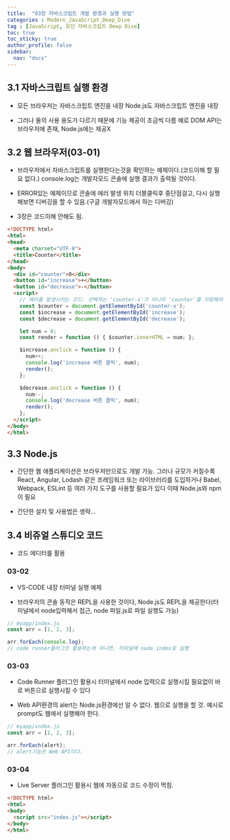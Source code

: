 ```yaml
---
title:  "03장 자바스크립트 개발 환경과 실행 방법"
categories : Modern_JavaScript_Deep_Dive
tag : [JavaScript, 모던 자바스크립트 Deep Dive]
toc: true
toc_sticky: true
author_profile: false
sidebar:
  nav: "docs"
---
```



## 3.1 자바스크립트 실행 환경

* 모든 브라우저는 자바스크립트 엔진을 내장
  Node.js도 자바스크립트 엔진을 내장

* 그러나 둘의 사용 용도가 다르기 때문에 기능 제공이 조금씩 다름
  예로 DOM API는 브라우저에 존재, Node.js에는 제공X


## 3.2 웹 브라우저(03-01)

* 브라우저에서 자바스크립트를 실행한다는것을 확인하는 예제이다.(코드이해 할 필요 없다.) console.log는 개발자모드 콘솔에 실행 결과가 출력될 것이다.

* ERROR있는 예제이므로 콘솔에 에러 발생 위치 더블클릭후 중단점걸고, 다시 실행해보면 디버깅을 할 수 있음.(구글 개발자모드에서 하는 디버깅)

* 3장은 코드이해 안해도 됨.

```html
<!DOCTYPE html>
<html>
<head>
  <meta charset="UTF-8">
  <title>Counter</title>
</head>
<body>
  <div id="counter">0</div>
  <button id="increase">+</button>
  <button id="decrease">-</button>
  <script>
    // 에러를 발생시키는 코드: 선택자는 'counter-x'가 아니라 'counter'를 지정해야 한다.
    const $counter = document.getElementById('counter-x');
    const $increase = document.getElementById('increase');
    const $decrease = document.getElementById('decrease');

    let num = 0;
    const render = function () { $counter.innerHTML = num; };

    $increase.onclick = function () {
      num++;
      console.log('increase 버튼 클릭', num);
      render();
    };

    $decrease.onclick = function () {
      num--;
      console.log('decrease 버튼 클릭', num);
      render();
    };
  </script>
</body>
</html>
```

## 3.3 Node.js

* 간단한 웹 애플리케이션은 브라우저만으로도 개발 가능. 그러나 규모가 커질수록 React, Angular, Lodash 같은 프레임워크 또는 라이브러리를 도입하거나 Babel, Webpack, ESLint 등 여러 가지 도구를 사용할 필요가 있다
  이때 Node.js와 npm이 필요

* 간단한 설치 및 사용법은 생략...


## 3.4 비쥬얼 스튜디오 코드

* 코드 에디터를 활용

### 03-02

* VS-CODE 내장 터미널 실행 예제

* 브라우저의 콘솔 동작은 REPL을 사용한 것이다, Node.js도 REPL을 제공한다(터미널에서 node입력해서 접근, node 파일.js로 파일 실행도 가능)

```javascript
// myapp/index.js
const arr = [1, 2, 3];

arr.forEach(console.log);
// code runner플러그인 활용하는게 아니면, 터미널에 node index로 실행
```

### 03-03

* Code Runner 플러그인 활용시 터미널에서 node 입력으로 실행시킬 필요없이 바로 버튼으로 실행시킬 수 있다

* Web API환경의 alert는 Node.js환경에선 알 수 없다. 웹으로 실행을 할 것. 예시로 prompt도 웹에서 실행해야 한다.

```javascript
// myapp/index.js
const arr = [1, 2, 3];

arr.forEach(alert);
// alert기능은 Web API이다.
```

### 03-04

* Live Server 플러그인 활용시 웹에 자동으로 코드 수정이 먹힘.

```html
<!DOCTYPE html>
<html>
<body>
  <script src="index.js"></script>
</body>
</html>
```
